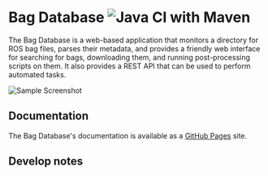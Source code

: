 # Bag Database   ![Java CI with Maven](https://github.com/swri-robotics/bag-database/workflows/Java%20CI%20with%20Maven/badge.svg)

The Bag Database is a web-based application that monitors a directory for ROS bag 
files, parses their metadata, and provides a friendly web interface for searching 
for bags, downloading them, and running post-processing scripts on them.   It also
provides a REST API that can be used to perform automated tasks.

![Sample Screenshot](docs/assets/images/bag-database.png)

## Documentation

The Bag Database's documentation is available as a
[GitHub Pages](https://swri-robotics.github.io/bag-database) site.

## Develop notes
